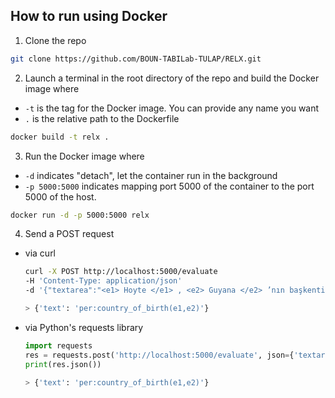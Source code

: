 ## How to run using Docker
1. Clone the repo
```bash
git clone https://github.com/BOUN-TABILab-TULAP/RELX.git
```
2. Launch a terminal in the root directory of the repo and build the Docker image where
- `-t` is the tag for the Docker image. You can provide any name you want
- `.` is the relative path to the Dockerfile 
```bash
docker build -t relx .
```
3. Run the Docker image where
- `-d` indicates "detach", let the container run in the background
- `-p 5000:5000` indicates mapping port 5000 of the container to the port 5000 of the host.
```bash
docker run -d -p 5000:5000 relx
```
4. Send a POST request
- via curl
    ```bash
    curl -X POST http://localhost:5000/evaluate 
   -H 'Content-Type: application/json' 
   -d '{"textarea":"<e1> Hoyte </e1> , <e2> Guyana </e2> ’nın başkenti Georgetown’da doğdu."}'

   > {'text': 'per:country_of_birth(e1,e2)'}
    ```
- via Python's requests library
    ```python
    import requests
    res = requests.post('http://localhost:5000/evaluate', json={'textarea':'<e1> Hoyte </e1> , <e2> Guyana </e2> ’nın başkenti Georgetown’da doğdu.'})
    print(res.json())

    > {'text': 'per:country_of_birth(e1,e2)'}
    ```